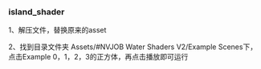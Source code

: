 ### island_shader

1、解压文件，替换原来的asset

2、找到目录文件夹 Assets/#NVJOB Water Shaders V2/Example Scenes下，点击Example 0，1，2，3的正方体，再点击播放即可运行
